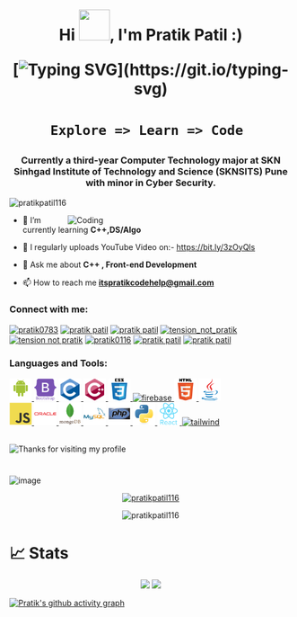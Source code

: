 
<!-- <img align="right" alt="" width="400" src="https://www.linkedin.com/in/g-sudarshan/detail/background-image/"> -->
<!--img align="right" src="https://raw.githubusercontent.com/akshitagupta15june/akshitagupta15june/master/200w.webp" width="210px" style="max-width:100%;"-->
<h1 align="center">Hi <img src="https://github.com/mitul3737/mitul3737/blob/main/Wave.gif" height="55px" width="55px">, I'm Pratik Patil :)


[![Typing SVG](https://readme-typing-svg.herokuapp.com?size=40&center=true&vCenter=true&width=1000&height=100&lines=Explore+=>+Learn+=>+Code...;Always+Trying+to+Figured+Out+Best+Things.;Welcome+To+My+Profile...)](https://git.io/typing-svg)

 
   <h1 align="center">
  <a>
    
    Explore => Learn => Code 
   
  </a>
</h1> 
    
   
    
 
<!-- <h1 align="center">Explore => Learn => Code :)</h1> -->
 <h3 align="center">Currently a third-year Computer Technology major at SKN Sinhgad Institute of Technology and Science (SKNSITS) Pune with minor in Cyber Security.</h3>
<p align="left"> <img src="https://komarev.com/ghpvc/?username=pratikpatil116&label=Profile%20views&color=0e75b6&style=flat" alt="pratikpatil116" /> </p>
<img align="right" alt="Coding" width="400" src="https://miro.medium.com/max/680/1*IRGHmiGsa16stedQvIaZfw.gif">
  
- 🌱 I’m currently learning **C++,DS/Algo** </br>
- 🎥 I regularly uploads YouTube Video on:-  https://bit.ly/3zOyQls

- 💬 Ask me about **C++ , Front-end Development**

- 📫 How to reach me **itspratikcodehelp@gmail.com**

<h3 align="left">Connect with me:</h3>
<p align="left">
<a href="https://twitter.com/pratik0783" target="blank"><img align="center" src="https://raw.githubusercontent.com/rahuldkjain/github-profile-readme-generator/master/src/images/icons/Social/twitter.svg" alt="pratik0783" height="30" width="40" /></a>
<a href="https://www.linkedin.com/in/pratik-patil-0116t/" target="blank"><img align="center" src="https://raw.githubusercontent.com/rahuldkjain/github-profile-readme-generator/master/src/images/icons/Social/linked-in-alt.svg" alt="pratik patil" height="30" width="40" /></a>
<a href="https://www.facebook.com/profile.php?id=100008415699101" target="blank"><img align="center" src="https://raw.githubusercontent.com/rahuldkjain/github-profile-readme-generator/master/src/images/icons/Social/facebook.svg" alt="pratik patil" height="30" width="40" /></a>
<a href="https://www.instagram.com/tension_not_pratik/" target="blank"><img align="center" src="https://raw.githubusercontent.com/rahuldkjain/github-profile-readme-generator/master/src/images/icons/Social/instagram.svg" alt="tension_not_pratik" height="30" width="40" /></a>
<a href="https://www.youtube.com/channel/UCL-ApgREG5oNmW7RZdYt1_g" target="blank"><img align="center" src="https://raw.githubusercontent.com/rahuldkjain/github-profile-readme-generator/master/src/images/icons/Social/youtube.svg" alt="tension not pratik" height="30" width="40" /></a>
<a href="https://www.leetcode.com/pratik0116" target="blank"><img align="center" src="https://raw.githubusercontent.com/rahuldkjain/github-profile-readme-generator/master/src/images/icons/Social/leet-code.svg" alt="pratik0116" height="30" width="40" /></a>
  <a href="https://www.hackerrank.com/pratik_chalisga1?hr_r=1" target="blank"><img align="center" src="https://raw.githubusercontent.com/rahuldkjain/github-profile-readme-generator/master/src/images/icons/Social/hackerrank.svg" alt="pratik patil" height="30" width="40" /></a> 
<a href="https://auth.geeksforgeeks.org/user/pratikchalisgaon/practice/" target="blank"><img align="center" src="https://raw.githubusercontent.com/rahuldkjain/github-profile-readme-generator/master/src/images/icons/Social/geeks-for-geeks.svg" alt="pratik patil" height="30" width="40" /></a> 
</p> 


<h3 align="left">Languages and Tools:</h3>
<p align="left"> <a href="https://developer.android.com" target="_blank"> <img src="https://raw.githubusercontent.com/devicons/devicon/master/icons/android/android-original-wordmark.svg" alt="android" width="40" height="40"/> </a>
  <a href="https://getbootstrap.com" target="_blank"> <img src="https://raw.githubusercontent.com/devicons/devicon/master/icons/bootstrap/bootstrap-plain-wordmark.svg" alt="bootstrap" width="40" height="40"/> </a>
  <a href="https://www.cprogramming.com/" target="_blank"> <img src="https://raw.githubusercontent.com/devicons/devicon/master/icons/c/c-original.svg" alt="c" width="40" height="40"/> </a> <a href="https://www.w3schools.com/cpp/" target="_blank"> <img src="https://raw.githubusercontent.com/devicons/devicon/master/icons/cplusplus/cplusplus-original.svg" alt="cplusplus" width="40" height="40"/> </a> 
  <a href="https://www.w3schools.com/css/" target="_blank"> <img src="https://raw.githubusercontent.com/devicons/devicon/master/icons/css3/css3-original-wordmark.svg" alt="css3" width="40" height="40"/> </a>
    <a href="https://firebase.google.com/" target="_blank"> <img src="https://www.vectorlogo.zone/logos/firebase/firebase-icon.svg" alt="firebase" width="40" height="40"/> </a> 
  <a href="https://www.w3.org/html/" target="_blank"> <img src="https://raw.githubusercontent.com/devicons/devicon/master/icons/html5/html5-original-wordmark.svg" alt="html5" width="40" height="40"/> </a> 
  <a href="https://www.java.com" target="_blank"> <img src="https://raw.githubusercontent.com/devicons/devicon/master/icons/java/java-original.svg" alt="java" width="40" height="40"/> </a> </br>
  <a href="https://developer.mozilla.org/en-US/docs/Web/JavaScript" target="_blank"> <img src="https://raw.githubusercontent.com/devicons/devicon/master/icons/javascript/javascript-original.svg" alt="javascript" width="40" height="40"/> </a> 
  <a href="https://www.oracle.com/" target="_blank"> <img src="https://raw.githubusercontent.com/devicons/devicon/master/icons/oracle/oracle-original.svg" alt="oracle" width="40" height="40"/> </a> 
  <a href="https://www.mongodb.com/" target="_blank"> <img src="https://raw.githubusercontent.com/devicons/devicon/master/icons/mongodb/mongodb-original-wordmark.svg" alt="mongodb" width="40" height="40"/> </a>
  <a href="https://www.mysql.com/" target="_blank"> <img src="https://raw.githubusercontent.com/devicons/devicon/master/icons/mysql/mysql-original-wordmark.svg" alt="mysql" width="40" height="40"/> </a>
  <a href="https://www.php.net" target="_blank"> <img src="https://raw.githubusercontent.com/devicons/devicon/master/icons/php/php-original.svg" alt="php" width="40" height="40"/> </a>
  <a href="https://www.python.org" target="_blank"> <img src="https://raw.githubusercontent.com/devicons/devicon/master/icons/python/python-original.svg" alt="python" width="40" height="40"/> </a> 
  <a href="https://reactjs.org/" target="_blank"> <img src="https://raw.githubusercontent.com/devicons/devicon/master/icons/react/react-original-wordmark.svg" alt="react" width="40" height="40"/> </a>
  <a href="https://tailwindcss.com/" target="_blank"> <img src="https://www.vectorlogo.zone/logos/tailwindcss/tailwindcss-icon.svg" alt="tailwind" width="40" height="40"/> </a> </p> 
</br> 

   
  <img height="120" alt="Thanks for visiting my profile" width="100%" src="https://github.com/dibyendu415/dibyendu415/blob/master/marquee.svg" />

  
  #
  
  ![image](https://user-images.githubusercontent.com/73706697/123554226-9df6cf80-d79c-11eb-90f9-fc1d2a28d8c4.png)
  
  


<p align="center"> <a href="https://github.com/ryo-ma/github-profile-trophy"><img src="https://github-profile-trophy.vercel.app/?username=pratikpatil116&theme=juicyfresh" alt="pratikpatil116" /></a> </p>



<p align="center" ><img width="38%" src="https://github-readme-stats.vercel.app/api/top-langs?username=pratikpatil116&show_icons=true&locale=en&layout=compact&theme=tokyonight" alt="pratikpatil116" /></p>


 # 📈 Stats
<p align="center">
	
  <img width="48%" src="https://github-readme-stats.vercel.app/api?username=pratikpatil116&show_icons=true&theme=tokyonight" />
  <img width="48%" src="https://github-readme-streak-stats.herokuapp.com/?user=pratikpatil116&theme=tokyonight" />
</p>

[![Pratik's github activity graph](https://activity-graph.herokuapp.com/graph?username=Pratikpatil116&theme=xcode)](https://git.io/Pratikpatil116)

    
  

